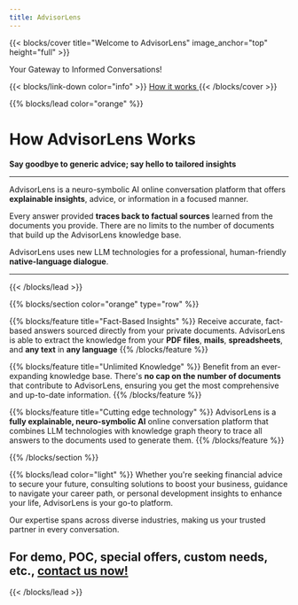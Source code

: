 ```yaml
---
title: AdvisorLens
---
```


{{< blocks/cover title="Welcome to AdvisorLens" image_anchor="top" height="full" >}}

<p class="lead mt-5">Your Gateway to Informed Conversations!</p>
{{< blocks/link-down color="info" >}}
<a class="btn btn-lg btn-secondary me-3 mb-4" href="/docs/how-it-works">How it works  <i class="fab fa-rocket ms-2"></i></a>
{{< /blocks/cover >}}



{{% blocks/lead color="orange" %}}
# How AdvisorLens Works

**Say goodbye to generic advice; say hello to tailored insights**

-------

AdvisorLens is a neuro-symbolic AI online conversation platform that offers **explainable insights**, advice, or information in a focused manner. 

Every answer provided **traces back to factual sources** learned from the documents you provide. There are no limits to the number of documents that build up the AdvisorLens knowledge base. 

AdvisorLens uses new LLM technologies for a professional, human-friendly **native-language dialogue**.

-------

{{< /blocks/lead >}}


{{% blocks/section color="orange" type="row" %}}


{{% blocks/feature  title="Fact-Based Insights" %}}
Receive accurate, fact-based answers sourced directly from your private documents.
AdvisorLens is able to extract the knowledge from your **PDF files**, **mails**, **spreadsheets**,  and **any text** in **any language**
{{% /blocks/feature %}}

{{% blocks/feature  title="Unlimited Knowledge" %}}
Benefit from an ever-expanding knowledge base. There's **no cap on the number of documents** that contribute to AdvisorLens, ensuring you get the most comprehensive and up-to-date information.
{{% /blocks/feature %}}

{{% blocks/feature  title="Cutting edge technology" %}}
AdvisorLens is a **fully explainable, neuro-symbolic AI** online conversation platform that combines LLM technologies with knowledge graph theory to trace all answers to the documents used to generate them.
{{% /blocks/feature %}}


{{% /blocks/section %}}


{{% blocks/lead color="light" %}}
Whether you're seeking financial advice to secure your future, consulting solutions to boost your business, guidance to navigate your career path, or personal development insights to enhance your life, AdvisorLens is your go-to platform.

Our expertise spans across diverse industries, making us your trusted partner in every conversation.

## For demo, POC, special offers, custom needs, etc., [contact us now!](/about)
{{< /blocks/lead >}}

